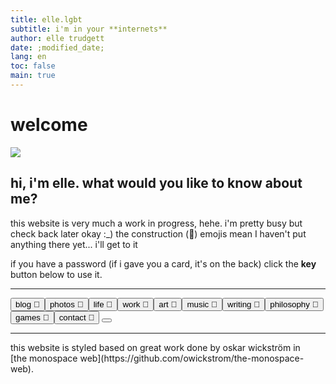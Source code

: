```yaml
---
title: elle.lgbt
subtitle: i'm in your **internets**
author: elle trudgett
date: ;modified_date;
lang: en
toc: false
main: true
---
```



# welcome

<img class='profile-pic' src='/img/elle.webp'/>

## hi, i'm **elle**. what would you like to know about me?

this website is very much a work in progress, hehe. i'm pretty busy but check back later okay :_)
the construction (🚧) emojis mean I haven't put anything there yet... i'll get to it

if you have a password (if i gave you a card, it's on the back) click the **key** button below to use it.

<hr/>

[<button>blog 🚧</button>](/blog)[<button>photos 🚧</button>](/photos)[<button>life 🚧</button>](/life)[<button>work 🚧</button>](/work)[<button>art 🚧</button>](/art)[<button>music 🚧</button>](/music)[<button>writing 🚧</button>](/writing)[<button>philosophy 🚧</button>](/philosophy)[<button>games 🚧</button>](/games)[<button>contact 🚧</button>](/contact)
[<button class="big key"></button>](/key)

<hr/>
this website is styled based on great work done by oskar&nbsp;wickström in [the&nbsp;monospace&nbsp;web](https://github.com/owickstrom/the-monospace-web).